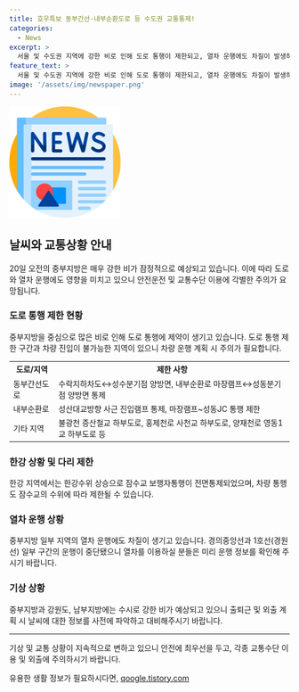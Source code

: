 ```yaml
---
title: 호우특보 동부간선·내부순환도로 등 수도권 교통통제!
categories:
  - News
excerpt: >
  서울 및 수도권 지역에 강한 비로 인해 도로 통행이 제한되고, 열차 운행에도 차질이 발생하고 있습니다. 도로와 철도의 일부 구간이 제한되어 출퇴근길 혼잡이 예상되며, 잠수교 보행자 통행도 정부 리조트 공원지역이 제한될 가능성이 있습니다. 또한, 경기도 일부 지역과 강원도, 충청도, 서울, 인천 등에 호우경보 및 주의보가 발효되었으며, 중부지방에는 30~60mm의 강한 비가 예상되고 있습니다. 19일까지 최대 150mm의 강우가 예상되니 안전에 주의하시기 바랍니다.
feature_text: >
  서울 및 수도권 지역에 강한 비로 인해 도로 통행이 제한되고, 열차 운행에도 차질이 발생하고 있습니다. 도로와 철도의 일부 구간이 제한되어 출퇴근길 혼잡이 예상되며, 잠수교 보행자 통행도 정부 리조트 공원지역이 제한될 가능성이 있습니다. 또한, 경기도 일부 지역과 강원도, 충청도, 서울, 인천 등에 호우경보 및 주의보가 발효되었으며, 중부지방에는 30~60mm의 강한 비가 예상되고 있습니다. 19일까지 최대 150mm의 강우가 예상되니 안전에 주의하시기 바랍니다.
image: '/assets/img/newspaper.png'
---
```


<p><img src="/assets/img/newspaper.png" alt="kimp 속보" /></p>

<h2 data-ke-size="size26">날씨와 교통상황 안내</h2>

<p data-ke-size="size16">20일 오전의 중부지방은 매우 강한 비가 잠정적으로 예상되고 있습니다. 이에 따라 도로와 열차 운행에도 영향을 미치고 있으니 안전운전 및 교통수단 이용에 각별한 주의가 요망됩니다.</p>

<h3>도로 통행 제한 현황</h3>

<p data-ke-size="size16">중부지방을 중심으로 많은 비로 인해 도로 통행에 제약이 생기고 있습니다. 도로 통행 제한 구간과 차량 진입이 불가능한 지역이 있으니 차량 운행 계획 시 주의가 필요합니다.</p>

<table>
  <tr>
    <th>도로/지역</th>
    <th>제한 사항</th>
  </tr>
  <tr>
    <td>동부간선도로</td>
    <td>수락지하차도↔성수분기점 양방면, 내부순환로 마장램프↔성동분기점 양방면 통제</td>
  </tr>
  <tr>
    <td>내부순환로</td>
    <td>성산대교방향 사근 진입램프 통제, 마장램프~성동JC 통행 제한</td>
  </tr>
  <tr>
    <td>기타 지역</td>
    <td>불광천 증산철교 하부도로, 홍제천로 사천교 하부도로, 양재천로 영동1교 하부도로 등</td>
  </tr>
</table>

<h3>한강 상황 및 다리 제한</h3>

<p data-ke-size="size16">한강 지역에서는 한강수위 상승으로 잠수교 보행자통행이 전면통제되었으며, 차량 통행도 잠수교의 수위에 따라 제한될 수 있습니다.</p>

<h3>열차 운행 상황</h3>

<p data-ke-size="size16">중부지방 일부 지역의 열차 운행에도 차질이 생기고 있습니다. 경의중앙선과 1호선(경원선) 일부 구간의 운행이 중단됐으니 열차를 이용하실 분들은 미리 운행 정보를 확인해 주시기 바랍니다.</p>

<h3>기상 상황</h3>

<p data-ke-size="size16">중부지방과 강원도, 남부지방에는 수시로 강한 비가 예상되고 있으니 출퇴근 및 외출 계획 시 날씨에 대한 정보를 사전에 파악하고 대비해주시기 바랍니다.</p>

<hr>

<p data-ke-size="size16">기상 및 교통 상황이 지속적으로 변하고 있으니 안전에 최우선을 두고, 각종 교통수단 이용 및 외출에 주의하시기 바랍니다.</p>
유용한 생활 정보가 필요하시다면, <a href="https://qoogle.tistory.com" rel="dofollow">qoogle.tistory.com</a>


